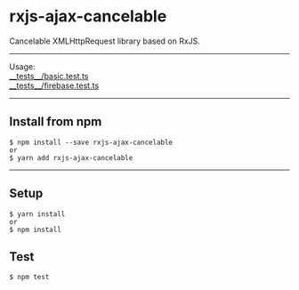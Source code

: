 # rxjs-ajax-cancelable
Cancelable XMLHttpRequest library based on RxJS.

---

Usage:   
[\_\_tests\_\_/basic.test.ts](https://github.com/ovrmrw/rxjs-ajax-cancelable/blob/master/src/__tests__/basic.test.ts)  
[\_\_tests\_\_/firebase.test.ts](https://github.com/ovrmrw/rxjs-ajax-cancelable/blob/master/src/__tests__/firebase.test.ts)

---

## Install from npm
```
$ npm install --save rxjs-ajax-cancelable
or
$ yarn add rxjs-ajax-cancelable
```

---

## Setup
```
$ yarn install
or
$ npm install
```

## Test
```
$ npm test
```
